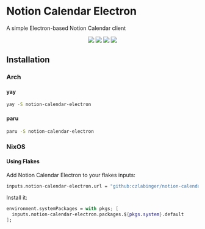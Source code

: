 # Notion Calendar Electron

A simple Electron-based Notion Calendar client

<div align="center">

![](https://img.shields.io/github/last-commit/czlabinger/notion-calendar-electron?&style=for-the-badge&color=FFB1C8&logoColor=D9E0EE&labelColor=292324)
![](https://img.shields.io/github/stars/czlabinger/notion-calendar-electron?style=for-the-badge&logo=andela&color=FFB686&logoColor=D9E0EE&labelColor=292324)
![](https://img.shields.io/github/repo-size/czlabinger/notion-calendar-electron?color=CAC992&label=SIZE&logo=googledrive&style=for-the-badge&logoColor=D9E0EE&labelColor=292324)
![](https://img.shields.io/badge/issues-skill-green?style=for-the-badge&color=CCE8E9&logoColor=D9E0EE&labelColor=292324)

</div>

## Installation

### Arch
#### yay
```bash
yay -S notion-calendar-electron
```

#### paru
```bash
paru -S notion-calendar-electron
```

### NixOS
#### Using Flakes
Add Notion Calendar Electron to your flakes inputs:
```nix
inputs.notion-calendar-electron.url = "github:czlabinger/notion-calendar-electron";
```

Install it:
```nix
environment.systemPackages = with pkgs; [
  inputs.notion-calendar-electron.packages.${pkgs.system}.default
];
```
